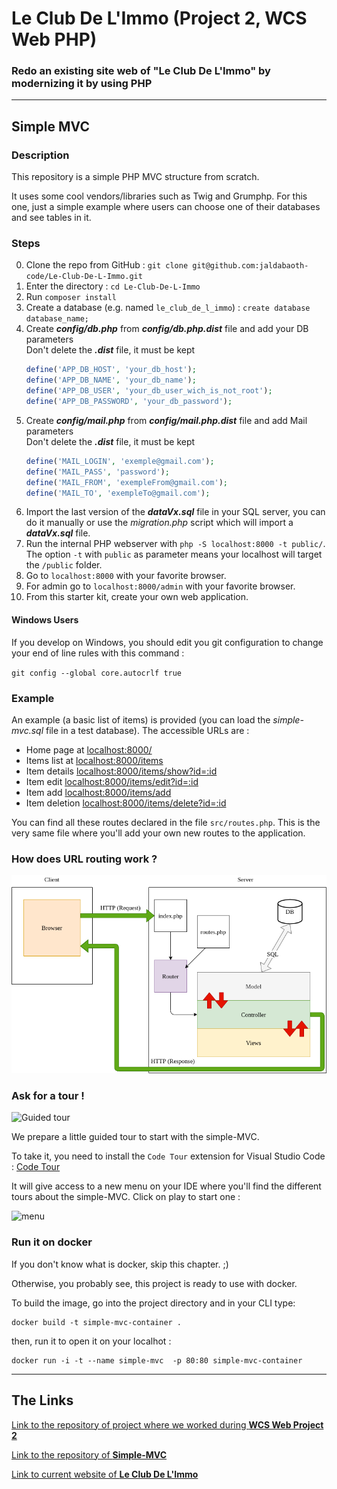 <h1>Le Club De L'Immo (Project 2, WCS Web PHP)</h1>

### Redo an existing site web of "Le Club De L'Immo" by modernizing it by using PHP


---

## Simple MVC

### Description

This repository is a simple PHP MVC structure from scratch.

It uses some cool vendors/libraries such as Twig and Grumphp.
For this one, just a simple example where users can choose one of their databases and see tables in it.

### Steps

0. Clone the repo from GitHub : `git clone git@github.com:jaldabaoth-code/Le-Club-De-L-Immo.git`
0. Enter the directory : `cd Le-Club-De-L-Immo`
0. Run `composer install`
0. Create a database (e.g. named `le_club_de_l_immo`) : `create database database_name;`
0. Create <b>*config/db.php*</b> from <b>*config/db.php.dist*</b> file and add your DB parameters<br/>
    Don't delete the <b>*.dist*</b> file, it must be kept
    ```php
    define('APP_DB_HOST', 'your_db_host');
    define('APP_DB_NAME', 'your_db_name');
    define('APP_DB_USER', 'your_db_user_wich_is_not_root');
    define('APP_DB_PASSWORD', 'your_db_password');
    ```
0. Create <b>*config/mail.php*</b> from <b>*config/mail.php.dist*</b> file and add Mail parameters<br/>
    Don't delete the <b>*.dist*</b> file, it must be kept
    ```php
    define('MAIL_LOGIN', 'exemple@gmail.com');
    define('MAIL_PASS', 'password');
    define('MAIL_FROM', 'exempleFrom@gmail.com');
    define('MAIL_TO', 'exempleTo@gmail.com');
    ```
0. Import the last version of the <b>*dataVx.sql*</b> file in your SQL server, you can do it manually or use the *migration.php* script which will import a <b>*dataVx.sql*</b> file.
0. Run the internal PHP webserver with `php -S localhost:8000 -t public/`. The option `-t` with `public` as parameter means your localhost will target the `/public` folder.
0. Go to `localhost:8000` with your favorite browser.
0. For admin go to `localhost:8000/admin` with your favorite browser.
0. From this starter kit, create your own web application.

#### Windows Users

If you develop on Windows, you should edit you git configuration to change your end of line rules with this command :

`git config --global core.autocrlf true`

### Example 

An example (a basic list of items) is provided (you can load the *simple-mvc.sql* file in a test database). The accessible URLs are :

* Home page at [localhost:8000/](localhost:8000/)
* Items list at [localhost:8000/items](localhost:8000/items)
* Item details [localhost:8000/items/show?id=:id](localhost:8000/item/show?id=2)
* Item edit [localhost:8000/items/edit?id=:id](localhost:8000/items/edit?id=2)
* Item add [localhost:8000/items/add](localhost:8000/items/add)
* Item deletion [localhost:8000/items/delete?id=:id](localhost:8000/items/delete?id=2)

You can find all these routes declared in the file `src/routes.php`. This is the very same file where you'll add your own new routes to the application.

### How does URL routing work ?

![simple_MVC.png](.tours/simple_MVC.png)

### Ask for a tour !

<img src="https://raw.githubusercontent.com/WildCodeSchool/simple-mvc/codetour/.tours/photo-1632178151697-fd971baa906f.jpg" alt="Guided tour" width="150"/>

We prepare a little guided tour to start with the simple-MVC.

To take it, you need to install the `Code Tour` extension for Visual Studio Code : [Code Tour](https://marketplace.visualstudio.com/items?itemName=vsls-contrib.codetour)

It will give access to a new menu on your IDE where you'll find the different tours about the simple-MVC. Click on play to start one : 

![menu](https://raw.githubusercontent.com/WildCodeSchool/simple-mvc/codetour/.tours/code_tour_menu.png)

### Run it on docker

If you don't know what is docker, skip this chapter. ;) 

Otherwise, you probably see, this project is ready to use with docker. 

To build the image, go into the project directory and in your CLI type:

```
docker build -t simple-mvc-container .
```

then, run it to open it on your localhot :

```
docker run -i -t --name simple-mvc  -p 80:80 simple-mvc-container
```

---

## The Links

<a href="https://github.com/WildCodeSchool/orleans-php-202103-project-clubimmo/tree/master">Link to the repository of project where we worked during <b>WCS Web Project 2</b></a>

<a href="https://github.com/WildCodeSchool/simple-mvc">Link to the repository of <b>Simple-MVC</b></a>

<a href="https://orleans.leclubdelimmo.fr/">Link to current website of <b>Le Club De L'Immo</b></a>
